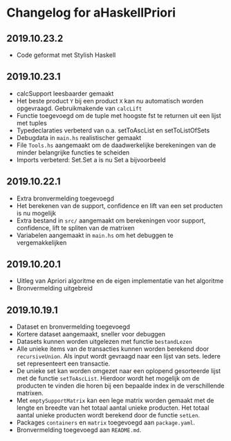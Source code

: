 # Changelog for aHaskellPriori

## 2019.10.23.2
- Code geformat met Stylish Haskell

## 2019.10.23.1
- calcSupport leesbaarder gemaakt
- Het beste product `Y` bij een product `X` kan nu automatisch worden opgevraagd. Gebruikmakende van `calcLift`
- Functie toegevoegd om de tuple met hoogste fst te returnen uit een lijst met tuples
- Typedeclaraties verbeterd van o.a. setToAscList en setToListOfSets
- Debugdata in `main.hs` realistischer gemaakt
- File `Tools.hs` aangemaakt om de daadwerkelijke berekeningen van de minder belangrijke functies te scheiden
- Imports verbeterd: Set.Set a is nu Set a bijvoorbeeld 

## 2019.10.22.1
- Extra bronvermelding toegevoegd
- Het berekenen van de support, confidence en lift van een set producten is nu mogelijk
- Extra bestand in `src/` aangemaakt om berekeningen voor support, confidence, lift te spliten van de matrixen
- Variabelen aangemaakt in `main.hs` om het debuggen te vergemakkelijken

## 2019.10.20.1
- Uitleg van Apriori algoritme en de eigen implementatie van het algoritme
- Bronvermelding uitgebreid

## 2019.10.19.1
- Dataset en bronvermelding toegevoegd
- Kortere dataset aangemaakt, sneller voor debuggen
- Datasets kunnen worden uitgelezen met functie `bestandLezen`
- Alle unieke items van de transacties kunnen worden berekend door `recursiveUnion`.
Als input wordt gevraagd naar een lijst van sets. Iedere set representeert een transactie.
- De unieke set kan worden omgezet naar een oplopend gesorteerde lijst met de functie `setToAscList`.
Hierdoor wordt het mogelijk om de producten te vinden die horen bij een bepaalde index in de
verschillende matrixen.
- Met `emptySupportMatrix` kan een lege matrix worden gemaakt met de lengte en breedte van het totaal
aantal unieke producten. Het totaal aantal unieke producten wordt berekend door de functie `setLen`.
- Packages `containers` en `matrix` toegevoegd aan `package.yaml`.
- Bronvermelding toegevoegd aan `README.md`.